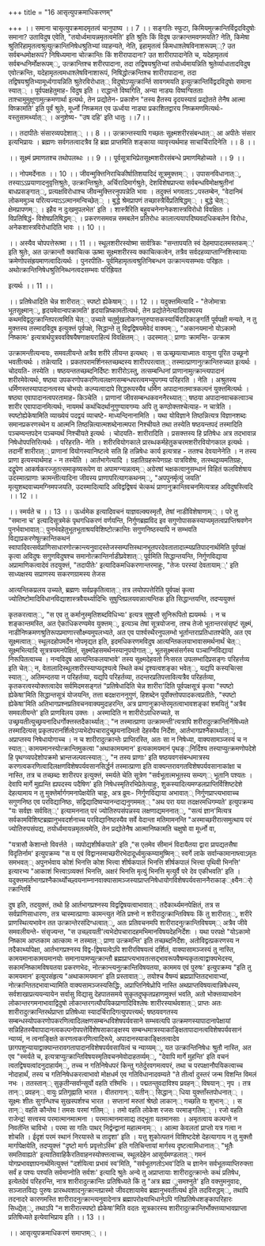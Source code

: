 +++
title = "16 आसृत्युपक्रमाधिकरणम्"

+++
।। समाना चासृत्युपक्रमादमृतत्वं चानुपाष्य ।। 7 ।। सङ्गतिः स्फुटा, किमियमुत्क्रान्तिर्विद्वदविदुषोः समाना? उताविदुष एवेति, "तयोर्ध्वमायन्नमृतत्वमेति' इति श्रुतिः किं विदुष उत्क्रान्तमवगमयति? नेति, किमेषा श्रुतिरिहामृतत्वश्रुत्युत्क्रान्तिनिषेधश्रुतिभ्यां व्याहन्यते, नेति, इहामृतत्वं किमधाश्लेषविनाशरूपम््? उत सर्वबन्धमोक्षरूपं? निषिध्यमाना चोत्क्रान्तिः किं शरीरापादाना? उत शारीरापादानेति च, यदेहामृतत्वं सर्वबन्धनिर्मोक्षरूपम््, उत्क्रान्तिश्च शरीरपादाना, तदा तद्विषयश्रुतिभ्यां तयोर्ध्वमायन्निति श्रुतेर्व्याधातादविदुष एवोत्क्रन्तिः, यदेहामृतत्वमधाश्लेषविनाशारूपं, निषिद्धोत्क्रन्तिश्च शारीरापादाना, तदा तद्विषयश्रुतिभ्यामूर्ध्वगायन्निति श्रुतेरविरोधात्् विदुषोऽप्युत्क्रार्न्ति सावगमयति इत्युत्क्रान्तिर्विद्वदविदुषोः समाना स्यात्् । पूर्वपक्षहेतुमाह- विदुष इति । राद्धान्ते विष्वगिति, अन्या नाड्यः विष्वग्वितताः ताश्चामुमुक्षूणामुत्क्रमणार्था इत्यर्थः, तेन प्रद्योतेन- प्रकाशेन "तस्य हैतस्य दृदयस्याग्रं प्रद्योतते तेनैष आत्मा विष्क्रामति' इति पूर्वं श्रुतेः, मूर्ध्नो निष्क्रमत एव ऊर्ध्वया नाड्या प्रकाशितद्वारय निष्क्रमणमित्यर्थः- वस्तुसामर्थ्यात्् । अनुशेष्य- "उष दहि' इति धातुः ।।7।।

।। तदापीतेः संसारव्यपदेशात्् ।। 8 ।। उत्क्रान्तस्यापि गच्छतः सूक्ष्मशरीरसंबन्धात्् आ अपीतेः संसार इत्यभिप्रायः । ब्रह्मणः सर्वगतत्वादत्रैव हि ब्रह्म प्राप्तमिति शङ्काया व्यावृत्त्यर्थमाह साचार्चिरादिनेति ।। 8 ।।

।। सूक्ष्मं प्रमाणतश्च तथोपलब्धः ।। 9 ।। पूर्वसूत्राभिप्रेतसूक्ष्मशरीरसंबन्धे प्रमाणमिहोच्यते ।। 9 ।।

।। नोपमर्देनातः ।। 10 ।। जीवन्मुक्त्तिनिराचिकीर्षातिशयादिदं सूत्रमुक्त्तम्् । उपासनविधानात््, तस्याऽऽप्रयाणादनुवृत्तिश्रुतेः, उत्क्रान्तिश्रुतेः, अर्चिरादिमार्गश्रुतेः, देशविशेषप्राप्त्या सर्वबन्धविमोक्षश्रुतीनां बाधप्रसङ्गात््, प्रत्यक्षविरोधाश्च जीवन्मुक्त्तिरनुपपन्नेति भावः । तदुक्त्तं भगवताऽ्रपस्तम्बेन, "वेदानिमं लोकममुञ्च परित्यज्याऽऽत्मानमन्विच्छेत्् । बुद्धे श्रेमप्रापणं तच्छास्त्रैर्विप्रतिषिद्धम्् । बुद्धे चेत्् क्षेमप्रापणम्् । इहैव न दुःखमुपलभेत' इति । शास्त्रैरिति बहुवचनेनानेकशास्त्रविरोधो विवक्षितः । विप्रतिषिद्धं- विशेषप्रतिषिद्धम्् । प्रकरणसमवन्न समबलेन प्रतिरोधः कालात्ययापदिष्यवदधिकबलेन विरोधः, अनेकशास्त्रविरोधादिति भावः ।। 10 ।।

।। अस्यैव चोपपत्तेरूष्मा ।। 11 ।। स्थूलशरीरस्योष्मा सार्वत्रिकः "सन्तापयति स्वं देहमापादलमस्तकम््' इति श्रुतेः, अत उत्क्रान्तौ क्काचित्क ऊष्मा सूक्ष्मशरीरस्य क्काचित्कत्वेन, तत्रैव सर्वदहव्याप्ताग्निशिस्वायाः क्रमेणोपसंह्रयमाणत्वादित्यर्थः । पुनरपीति- पूर्वमिहामृतत्वश्रुतिनिबन्धन उत्क्रान्त्यसम्भवः परिहृतः । अथोत्क्रान्तिनिषेधश्रुतिनिब्धनत्वदसम्भवः परिह्रियत

इत्यर्थः ।। 11 ।।

।। प्रतिषेधादिति चेन्न शारीरात्् स्पष्टो ह्येकेषाम्् ।। 12 ।। यदुक्त्तमित्यादि - "तेजोमात्राः भूतसूक्ष्मान््, हृदयमेवान्वपक्रामति' हृदयान्निष्कामतीत्यर्थः, तेन प्रद्योतेनेत्यादिवाक्यस्य कथमविद्वदुत्क्रान्तिपरत्वमिति चेत्् उच्यते चतुर्मुखलोकगन्तुरुपासकस्यार्चिरादिकाङ्गर्ति पूर्वपक्षी मन्यते, न तु मुक्त्तस्य तस्मादविदुष इत्युक्त्तं पूर्वपक्षे, सिद्धान्ते तु विद्वद्विषयमेवेदं वाक्यम््, "अकानयमानो योऽकामो निष्कामः' इत्यत्रार्थपुत्रववविषयैषणाक्षयराहित्यं विवक्षितम्् । उदस्मात्् प्राणाः क्रामन्ति- उत्क्राम

उत्क्रामन्तीत्यन्वयः, समवलीयन्ते अत्रैव शरीरे लीयन्त इत्यथर्ः । स ऊच्छ्रयत्याध्मातः वायुना पूरित उच्छूनो भवतीत्यर्थः । तन्नेत्यादि । प्रकतपरामर्शिनस्तच्छब्दस्य शारीरपरत्वात्् तस्मात्प्राणानुत्क्रान्तिरुच्यत इत्यर्थः । चोदयति- तस्येति । षष्ठयन्ततच्छब्दनिर्दिष्टः शारीरोऽस्तु, तत्सम्बन्धिनां प्राणानामुत्क्रान्त्यपादानं शरीरमेवेत्यर्थः, षष्ठ्या उपकरणोपकरणित्वलक्षणसम्बन्धपरत्वमभ्युपगम्य परिहरति । नेति । अश्रुतस्य धर्मिणस्तस्यापादानत्वस्य चोभयोः कल्प्यत्वादापे सिद्धरूपस्यैव धर्मिण अपादानातमात्रकल्पनं युक्त्तमित्यर्थः । षष्ठ्या एवापादानत्वपरतामाह- किञ्चेति । प्राणानां जीवसम्बन्धकवननैरथ्यात्् षष्ठया अपादानवाचकत्वाञ्च शारीर एवापादानमित्यर्थः, नायमर्थ कथंचिदर्थानुगुण्यावगम्यः अपि तु कण्ठोक्त्तश्चेत्याह- न चात्रेति । स्पष्टोह्येकेषामिति व्याख्येयं पदद्वयं व्याचष्टे- माध्यन्दिनानामिति । यथा योविज्ञाने तिष्ठन्नित्यत्र विज्ञानशब्दः समानप्रकरणस्थेन य आत्मनि तिष्ठन्नित्यात्मशब्देनात्मपरा निश्चीयते तथा तस्येति षष्ठयन्तपदं तस्मादिति पञ्चम्यन्तपदेन पञ्चम्यर्थं निश्चीयते इत्यर्थः । चोदयति- शारीरादिति । प्रसक्त्तस्य हि प्रतिषेधः अत्र तदभावान्न निषेधोपपत्तिरित्यर्थः । परिहरति- नेति । शरीरवियोगकाले प्रारब्धकर्महेतुकचरमशरीरवियोगकाल इत्यर्थः । तदानीं शारीरात्् प्राणानां वियोगस्यानिष्टत्वे सति हि तन्निषेधः कार्य इत्यत्राह - ततश्च देवयानेनेति । न तस्य प्राणा इत्यस्यार्थमाह - न तस्येति । आर्तभागेत्यादि । ग्रहातिग्रहरूपेणग्रहः पात्रविशेषः, तत्स्थद्रव्यमतिग्रहः, दद्रूपेण आकर्षकरज्जुतत्समाकृष्यरूपेण वा अपामग्न्यन्नत्वम्् अग्रेरषां भक्षकत्वानुसम्धानं विहितं फलविशेषाय उदस्मात्प्राणाः क्रामन्तीत्यादिना जीवस्य प्राणापरित्यागकथनम््, "अपपुनर्मृत्युं जयति' मृत्युशब्दवाच्यमग्निमपजयति, उदस्मादित्यादि अविद्वद्विषयं चेत्कथं प्राणानुक्रान्तिवचनमित्यत्राह अविदुषस्त्विदि ।। 12 ।।

।। स्मर्यते च ।। 13 ।। ऊर्ध्वमेक इत्यादिवचनं याज्ञवल्क्यस्मृतौ, तेषां नाडीविशेषाणाम्् । परे तु "समाना च' इत्यादिसूत्रमेकं पृथगधिकरणं वर्णयन्ति, निर्गुणब्रह्मविद इव सगुणोपासकस्याप्यमृतत्वप्राप्तिश्रवणेन पुनर्भवाभावात्् पुनर्भवहेतुभूतभूताश्रयविशिष्टोत्क्रान्तिः सगुणनिष्ठस्यापि न सम्भवति विद्याप्रकरणेषूत्क्रान्तिकथनं स्वापादिवत्सर्वप्राणिसाधारणोत्क्रान्त्यनुवादस्तेजस्सम्पत्तिस्थानभूतपरदेवतातादात्म्यप्रतिपादनार्थमिति पूर्वपक्षं कृत्वा अविदुषः सगुणविदुषश्च समानोत्क्रान्तिर्नाडीप्रवेशात्् पूर्वमिति सिद्धान्तयन्ति, निर्गुणविद्याया अप्रामाणिकत्वादेवं तदयुक्त्तं, "तदापीतेः' इत्यादिकमधिकरणान्तरमाहुः, "तेजः परस्यां देवतायाम््' इति साध्यक्षस्य सप्राणस्य सकरणग्रामस्य तेजस

आत्यन्तिकप्रलय उच्यते, ब्रह्मणः सर्वप्रकृतित्वात्् तत्र लयोपपत्तेरिति पूर्वपक्षं कृत्वा ज्योतिष्टोमादिविधानविद्याशास्त्रवैयर्थ्यादिभिः सुषुप्तिप्रलयवन्नात्यन्तिक इति सिद्धान्तयन्ति, तदप्ययुक्त्तं

कृतकरत्वात््, "स एव तु कर्मानुस्मृतिशब्दविधिभ्यः' इत्यत्र सुषुप्तौ सुनिरूपितो ह्ययमर्थः । न च शङ्कान्तमस्ति, अत ऐकाधिकरण्यमेव युक्त्तम््, इत्यञ्च तेषां सूत्रयोजना, तश्च तेजो भूतान्तरसंसृष्टं सूक्ष्मं, नाडीनिष्क्रमणश्रुतिरूपप्रमाणात्त्सौक्ष्म्यमुपलभ्यते, अत एव पार्श्वस्थैरनुपलम्भो भूर्तान्तराप्रतिधातश्चेति, अत एव सूक्ष्मत्वात्् स्थूलदहोपमर्देन नोपमृद्यत इति, इदमधिकरणमविदुष आत्यन्तिकलयाभावासमर्थनार्थं चेत्् सूक्ष्मभित्यादि सूत्रत्रयमनपेक्षितं, सूक्ष्मपेहसमर्थनस्यानुपयोगात््, भूतसूक्ष्मसंसर्गस्य पञ्चाग्निविद्यायां निरूपितत्वाच्च । नन्वविदुष आत्यन्तिकलयाभावे' तस्य सूक्ष्मदेहवतो निःसरत उपलम्भादिप्रसङ्गः परिहर्त्तव्य इति चेत्् न, वेतालादिस्थूलशरीरस्याप्यदृश्यत्वे स्थिते कथं दृश्यत्वशङ्का भवेत््, यद्यपि कस्यचित्सा स्यात््, अतिमन्दतया न परिहर्तव्या, यद्यपि परिहर्तव्या, तदन्तरप्रतिपत्तावित्यत्रैव परिहर्तव्या, कृतकरत्वस्योक्त्तत्वादेव सर्वमिदमसङ्गतं "प्रतिषेधादिति चेन्न शारीरा'दिति पूर्वपक्षसूत्रं कृत्वा "स्पष्टो ह्येकेषा'मिति सिद्धान्तसूत्रं योजयन्ति, तत्ता बदक्षराननुगुणं, हिशब्देन पूर्वोक्त्तोपपादकत्वप्रतीतेः, "स्पष्टो ह्येकेषा'मिति अतिभागप्रश्नप्रतिवचनवाक्यमुदाहरन्ति, अत्र प्राणानुक्रान्तेरमृतत्वाभावशङ्कां शमयितुं "अत्रैव समवलीयन्ते' इति प्राणविलय उक्त्तः । अस्मादिति न शारीरोऽवधिरुच्यते, स उच्छ्रयतीत्युच्छ्रयनादिधर्गोक्त्तस्तदैकार्थ्यात्् "न तस्मात्प्राणा उत्क्रामन्ती'त्यत्रापि शरीरादुत्क्रान्तिर्निषिध्यते तस्मादित्यस् प्रकृतपरानर्शित्वेऽप्यभेदोपचारादुच्छ्रयनादिमतो देहस्यैव निर्देशः, आर्तभागप्रश्नैकार्थ्यात््, अप्राप्तस्य निषेधायोगाच्च । न च शारीरादुत्क्रान्तेः प्राप्तिरस्ति, अतः सा न निषेध्या, वाक्यसामञ्जस्यं च न स्यात्् कामयमानस्योत्क्रान्तिमुकत्वा "अथाकामयमान' इत्यकामयमानं पृथङ््निर्दिश्य तस्याप्युत्क्रमणोपदेशे हि पृथग्व्यपदेशोपक्रमो भ्रान्तजल्पवत्स्यात््, "न तस्य प्राणाः' इति षष्ठयवगसंबन्धमात्रस्य करणत्वकरणित्वादिलक्षणविशेषपर्यवसानसिर्द्धर्न तस्मात्प्राणा इति वाक्यन्तरावगतविशेषपर्यवसानाकांक्षा च नास्ति, तत्र च तच्छब्दः शारीरपर इत्युक्त्तं, स्मर्यते चेति सूत्रेण "सर्वभूतात्मभूतस्य सम्यग्् भूतानि पश्यतः । देवापि मार्गे मुह्यन्ति ह्यपदस्य पदैषिण' इति निषेधस्मृतिरभिप्रेतेत्याहुः, शुकस्यादित्यमण्डलप्राप्तिर्विशिष्टदेशे देहत्यामाय न तु मुक्त्तेर्मार्गगमनापेक्षयेति चाहुः, अत्र व्रूमः- निर्गुणविद्याया अभावात्् निर्गुणप्राप्त्यभावाच्च सगुणनिष्ठ एव परविद्यानिष्ठः, सद्विद्यादिष्वप्यानन्दाद्यनुगममत्् "अथ परा यया तदक्षरमधिगम्यते' इत्युपक्रम्य "यः सर्वज्ञः सर्ववित््' इत्यामननात् परं ज्योतिरुपसंपन्नस्य लक्षणाद्यमननात््, "सत्यं ज्ञान'मित्यत्र सर्वकामविशिष्टब्रह्मानुभवदर्शनाच्च परविद्यानिष्ठस्यैव सर्वे वेदान्ता मतिमामनन्ति "अस्माच्छरीरात्समुत्थाय परं ज्योतिरुपसंपद्य, तयोर्ध्वमायन्नमृतत्वमेति, तेन प्रद्योतेनैष आत्मानिष्कामति चक्षुषो वा मूर्ध्नो वा,

"यत्रासौ केशान्तो विवर्त्तते । व्यपोद्यशीर्षकपाले' इति ,"स एतमेव सीमानं विदायैतया द्वारा प्रापद्यतसैषा विदृतिर्नाम' इत्युपक्रम्य "स य एवं विद्वानस्माच्छरीरभेदादूर्ध्वमुत्कम्यामुष्मिन्् स्वर्गे लाके सर्वान्कामानाष्त्वाऽमृतः समभवत्् अपुनर्भवाय कोशं भिनत्ति कोश भित्त्वा शीर्षकपालं भिनत्ति शीर्षकपालं भित्त्वा पृथिवी भिनत्ति' इत्यारभ्य "आकाशं भित्त्वाऽव्यक्त्तं भिनत्ति, अक्षरं भिनत्ति मृत्युं भिनत्ति मृत्युर्वै परे देव एकीभवति' इति । यदुक्त्तमार्तभागप्रश्नैकार्थ्योच्छ्वयनाम्नानवाक्यासामञ्जस्याप्राप्तनिषेधायोगविशेषपर्यवसाननैराकाङ््क्ष्यैनर्ोत्क्रान्तिर्वि

दुष इति, तदयुक्त्तं, तथो हि आर्तभागप्रश्नस्य विद्वद्विषयत्वाभावात्् तदैकार्थ्यमनपेक्षितं, तत्र स सर्वप्राणिसाधारणः, तत्र चास्मात्प्राणाः कामन्त्युत नेति प्रश्नो न शरीरादुत्क्रान्तिविषयः किं तु शारीरात््, शरीरे प्राणस्थित्यभावेन तत उत्क्रान्तेरसंदिग्धत्वात््, अतः प्रतिवचनमपि शारीरादनुत्क्रान्तिविषयम्् अत्रैव जीवे समवलीयन्ते- संसृज्यन्त, "स उच्छ्वयती'त्यभेदोपचारादहमभिमानविषयदेहनिर्देशः । यथा परपक्षे "योऽकामो निष्काम आप्तकाम आत्कामः न तस्मात्् प्राणा उत्क्रमन्ति' इति तच्छब्दनिर्देशः, अतोविद्वत्प्रकरणस्य न तदैकार्थ्यापेक्षा, आर्तभागप्रश्नस्य विद्व-द्विषयत्वेऽपि शारीरविषयत्वं दर्शितं, वाक्यासामञ्जस्यं तु नास्ति, कामयमानाकामयमानयोः समानायामप्युत्क्रान्तौ ब्रह्मप्राप्त्यभावतत्सद्भावरूपवैषम्यकृतत्वाद्वाक्यभेदस्य, सकामनिष्कामविषयतया प्रकरणभेदः, नोत्क्रान्त्यनुत्क्रान्तिविषयतया, काममय एवं पुरुषः' इत्युपक्रम्य "इति तु कामयमान' इत्युपसंहृत्य "अथाकामयमान' इति प्रस्तावात््, तयोश्च वैषम्यं ब्रह्मप्राप्तितदभावाभ्यां, नोत्क्रान्तितदभावाभ्यामिति वाक्यसामञ्जस्यसिद्धिः, अप्राप्तिनिषेध्रोपि नास्ति अथप्राप्तविषयत्वान्निषेधस्य, सर्वशाखाप्रत्ययन्यायेन सर्वासु विद्यासु देहपातसमये सुकृतदुष्कृतप्रहाणमुक्त्तं भवति, अतो भोक्त्तव्याभावेन लोकान्तरगमनाभावाद्विदुषो लोकान्तरगत्यौपयिकप्राणादिविश्लेषः शारीरस्यार्थवशात्् प्राप्तः अतः शारीरादुत्क्रान्तिरर्थप्राप्ता प्रतिषेध्या स्यादर्चिरादिगत्युपपत्त्यर्थ; षष्ठयवगतस्य सम्बन्धस्योपकरणोपकरणित्वादिलक्षणसम्बन्धविशेषपर्यवसाने सम्भवत्यपि उत्क्रमणस्यापादानापेक्षायां सन्निहितस्यैवापादानत्वकल्पनोपपत्तेर्विशेषसाकाङ्क्षस्य सम्बन्धमात्रस्याकाङ्क्षितापादानत्वविशेषपर्यवसानं न्याय्यं, न त्वनाङ्क्षिते करणत्वकरणित्वादिरूपे, अपादानस्याकाङ्क्षितत्वादेव छागपशुन्यायाद्वाक्यान्तरावगतापादानविशेषपर्यवसायित्वं च न्याय्यम््, यत उत्क्रान्तिनिषेधः श्रुतौ नास्ति, अत एव "स्मर्यते च, इत्यत्राप्युत्क्रान्तिविषयस्मृतिवचनमेवोदाहतर्व्यम््, "देवापि मार्गे मुहन्ति' इति वचनं त्वतद्विषयत्वांदनुदाहार्यम््, तच्च न गतिनिषेधपरं किन्तु गतेर्दुरवगमत्वपरं, तथा च परपक्षानौपयिकत्वाच्च नोदाहार्थं, तस्य च गतिनिषेधकरत्वाभावो मोक्षधर्म एव गतिविधानादवम्यते "ते तीर्त्वा दुस्तरं जन्म विशन्ति विमलं नभः । ततस्तान्् सुकृतीन्सर्वान्सूर्यो वहति रश्मिभिः ।। पद्मतन्तुवदाविश्य प्रवहन्् विषयान्् नृप । तत्र तान्् प्रवहन्् वायुः प्रतिगृह्नाति भारत । वीतरागान्् यतीन्् सिद्धान्् धिया युक्त्ताँस्तपोधनात्् । सूक्ष्मः शीतः सुगन्धिश्च सुखस्पर्शश्च भारत । सप्तानां मरुतां श्रेष्ठो लाकान्् गच्छति यः शुभान्् । स तान्् वहति कौन्तेय ! तमसः परमां गतिम्् । तमो वहति लोकेश रजसः परमाङ्गतिम्् । रजो वहति राजेन्द्र! सत्त्वस्य परमात्मानमात्मना । परमात्मानमासाद्य तद्भूता यतमानसाः । अमृतत्वाय कल्पन्ते न निवर्तन्ति चाविभो । परमा सा गतिः पाथर् निर्द्वन्द्वानां महात्मनाम्् । आत्मा केवलतां प्राप्तो यत्र गत्वा न शोचति । ईदृशं परमं स्थानं निरयास्ते च तादृशा' इति । यत्तु शुकोत्पतनं विशिष्टदेशे देहत्यागाय न तु मुक्त्तौ मार्गापेक्षयेति, तदप्युक्त्तं "दृष्टो मार्गः प्रवृत्तोऽस्मि' इति गतिचिन्तायां मार्गस्य दृष्टत्वामिधानात्् "भूतैः समतिवाह्यते' इत्यातिवाहिकैरतिवाहनस्योक्त्तत्वाच्च, स्थूलदेहेन आसूर्यमण्डलात्् गमनं योगप्रभावज्ञापनार्थमित्युक्त्तं "दर्शयित्वा प्रभावं स्व'मिति, "सर्वभूतगतोऽभव'दिति च ज्ञानेन सर्वभूतव्याप्तिरुक्त्ता सर्वं ह पश्यः पश्यति सर्वमाप्नोति सर्वशः' इत्यादि श्रुतेः अन्ये तु अप्राप्तायाः शारीरादुत्क्रान्तेः कथं प्रतिषेध, इत्येतदेवं परिहरन्ति, नात्र शारीरादुत्क्रान्तिः प्रतिषिध्यते किं तु "अत्र ब्रह्म ुसमश्नुते' इति वक्त्तुमनुवादः, सञ्जातविद्यः पुरुषः प्रारब्धवशादनुत्क्रान्तप्रास्मो जीवदशायामेव ब्रह्मानुभवतीत्यर्थ इति तदविरुद्धम््, तथापि तदनादरे कारणमस्ति शारीरादनुत्क्रान्त्यनुवादेनात्र ब्रह्मापरोक्ष्याभिधानेऽपि गतिप्रतिषेधशङ्कापरिहारः सिध्द्येत््, तथाऽपि "न शारीरात्स्पष्टो ह्येकेषा'मिति वदतः सूत्रकारस्य शारीरादुत्क्रान्तिर्भोक्त्तव्याभावप्राप्ता प्रतिषिध्यते इत्येवाभिप्राय इति ।। 13 ।।

।। आसृत्युपक्रमाधिकरणं समाप्तम्् ।।

